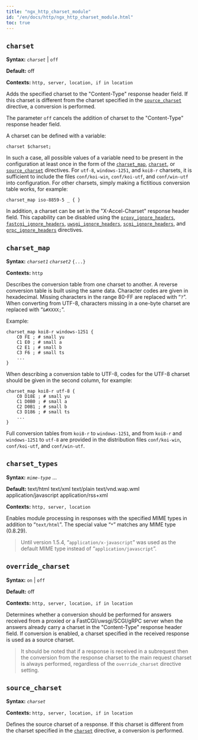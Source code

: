 ```yaml
---
title: "ngx_http_charset_module"
id: "/en/docs/http/ngx_http_charset_module.html"
toc: true
---
```


## `charset`

**Syntax:** *`charset`* | `off`

**Default:** off

**Contexts:** `http, server, location, if in location`

Adds the specified charset to the "Content-Type"
response header field.
If this charset is different from the charset specified
in the [`source_charset`](https://nginx.org/en/docs/http/ngx_http_charset_module.html#source_charset) directive, a conversion is performed.

The parameter `off` cancels the addition of charset
to the "Content-Type" response header field.

A charset can be defined with a variable:
```
charset $charset;
```
In such a case, all possible values of a variable need to be present
in the configuration at least once in the form of the
[`charset_map`](https://nginx.org/en/docs/http/ngx_http_charset_module.html#charset_map), [`charset`](https://nginx.org/en/docs/http/ngx_http_charset_module.html#charset), or
[`source_charset`](https://nginx.org/en/docs/http/ngx_http_charset_module.html#source_charset) directives.
For `utf-8`, `windows-1251`, and
`koi8-r` charsets, it is sufficient to include the files
`conf/koi-win`, `conf/koi-utf`, and
`conf/win-utf` into configuration.
For other charsets, simply making a fictitious conversion table works,
for example:
```
charset_map iso-8859-5 _ { }
```

In addition, a charset can be set in the
"X-Accel-Charset" response header field.
This capability can be disabled using the
[`proxy_ignore_headers`](https://nginx.org/en/docs/http/ngx_http_proxy_module.html#proxy_ignore_headers),
[`fastcgi_ignore_headers`](https://nginx.org/en/docs/http/ngx_http_fastcgi_module.html#fastcgi_ignore_headers),
[`uwsgi_ignore_headers`](https://nginx.org/en/docs/http/ngx_http_uwsgi_module.html#uwsgi_ignore_headers),
[`scgi_ignore_headers`](https://nginx.org/en/docs/http/ngx_http_scgi_module.html#scgi_ignore_headers),
and
[`grpc_ignore_headers`](https://nginx.org/en/docs/http/ngx_http_grpc_module.html#grpc_ignore_headers)
directives.

## `charset_map`

**Syntax:** *`charset1`* *`charset2`* `{...}`

**Contexts:** `http`

Describes the conversion table from one charset to another.
A reverse conversion table is built using the same data.
Character codes are given in hexadecimal.
Missing characters in the range 80-FF are replaced with “`?`”.
When converting from UTF-8, characters missing in a one-byte charset
are replaced with “`&#XXXX;`”.

Example:
```
charset_map koi8-r windows-1251 {
    C0 FE ; # small yu
    C1 E0 ; # small a
    C2 E1 ; # small b
    C3 F6 ; # small ts
    ...
}
```

When describing a conversion table to UTF-8, codes for the UTF-8 charset should
be given in the second column, for example:
```
charset_map koi8-r utf-8 {
    C0 D18E ; # small yu
    C1 D0B0 ; # small a
    C2 D0B1 ; # small b
    C3 D186 ; # small ts
    ...
}
```

Full conversion tables from `koi8-r` to
`windows-1251`, and from `koi8-r` and
`windows-1251` to `utf-8`
are provided in the distribution files `conf/koi-win`,
`conf/koi-utf`, and `conf/win-utf`.

## `charset_types`

**Syntax:** *`mime-type`* ...

**Default:** text/html text/xml text/plain text/vnd.wap.wml
application/javascript application/rss+xml

**Contexts:** `http, server, location`

Enables module processing in responses with the specified MIME types
in addition to “`text/html`”.
The special value “`*`” matches any MIME type (0.8.29).

> Until version 1.5.4, “`application/x-javascript`” was used
> as the default MIME type instead of “`application/javascript`”.

## `override_charset`

**Syntax:** `on` | `off`

**Default:** off

**Contexts:** `http, server, location, if in location`

Determines whether a conversion should be performed for answers
received from a proxied or a FastCGI/uwsgi/SCGI/gRPC server
when the answers already carry a charset in the "Content-Type"
response header field.
If conversion is enabled, a charset specified in the received
response is used as a source charset.
> It should be noted that if a response is received in a subrequest
> then the conversion from the response charset to the main request charset
> is always performed, regardless of the `override_charset`
> directive setting.

## `source_charset`

**Syntax:** *`charset`*

**Contexts:** `http, server, location, if in location`

Defines the source charset of a response.
If this charset is different from the charset specified
in the [`charset`](https://nginx.org/en/docs/http/ngx_http_charset_module.html#charset) directive, a conversion is performed.

